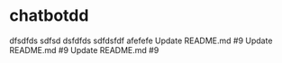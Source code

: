 # chatbotdd
dfsdfds
sdfsd
dsfdfds
sdfdsfdf
afefefe
 Update README.md #9  Update README.md #9  Update README.md #9 
